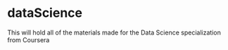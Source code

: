 # dataScience
This will hold all of the materials made for the Data Science specialization from Coursera
